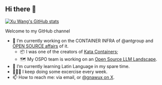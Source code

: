 ## Hi there 👋

<!--
**gnawux/gnawux** is a ✨ _special_ ✨ repository because its `README.md` (this file) appears on your GitHub profile.

Here are some ideas to get you started:

- 🔭 I’m currently working on ...
- 🌱 I’m currently learning ...
- 👯 I’m looking to collaborate on ...
- 🤔 I’m looking for help with ...
- 💬 Ask me about ...
- 📫 How to reach me: ...
- 😄 Pronouns: ...
- ⚡ Fun fact: ...
-->
[![Xu Wang's GitHub stats](https://github-readme-stats.vercel.app/api?username=gnawux)](http://github.com/gnawux/)

Welcome to my GitHub channel

- 🔭 I’m currently working on the CONTAINER INFRA of @antgroup and [OPEN SOURCE affairs](https://opensource.antgroup.com/) of it.
  - 📦 I was one of the creators of [Kata Containers](https://github.com/kata-containers/kata-containers);
  - 🗺️ My OSPO team is working on an [Open Source LLM Landscape](https://github.com/antgroup/llm-oss-landscape).
- 🌱 I’m currently learning Latin Language in my spare time.
- 🏃➕🚴 I keep doing some excercise every week.
- 📫 How to reach me: via email, or [@gnawux on X](https://x.com/gnawux).
